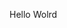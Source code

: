 Hello Wolrd



















































































































































































































































































































































































































































































































































































































































































































































































































































































































































































































































































































































































































































































































































































































































































































































































































































































































































































































































































































































































































































































































































































































































































































































































































































































































































































































































































































































































































































































































































































































































































































































































































































































































































































































































































































